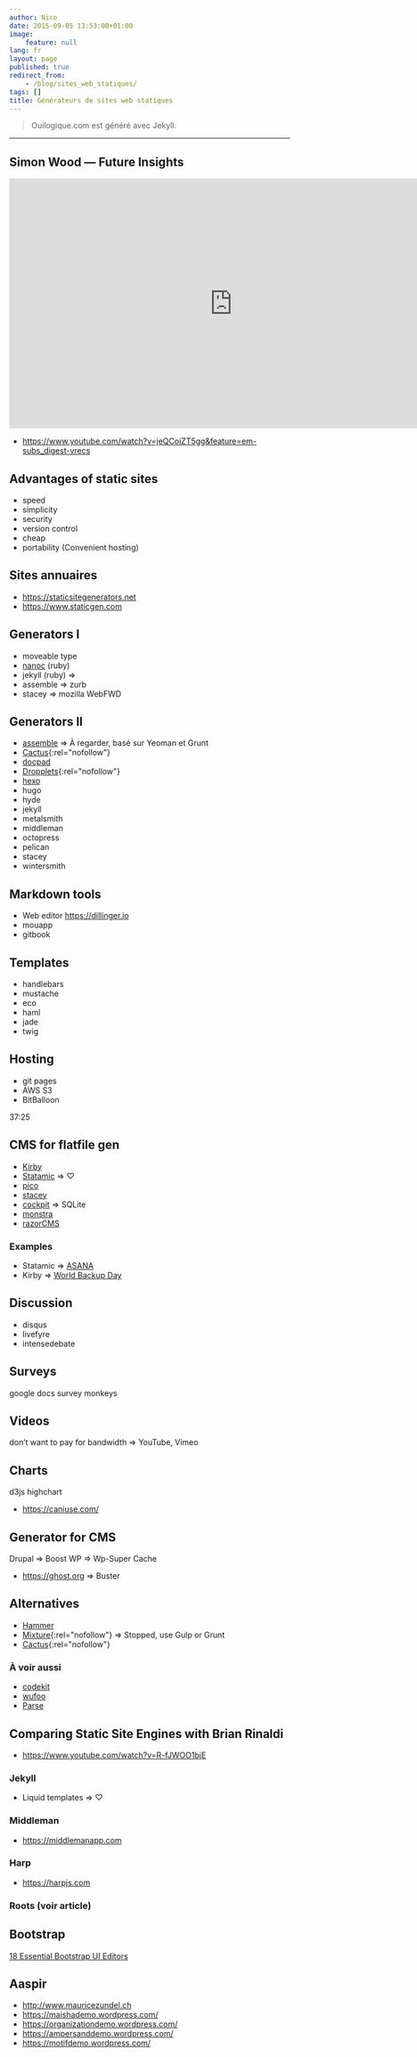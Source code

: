 ```yaml
---
author: Nico
date: 2015-09-05 13:53:00+01:00
image:
    feature: null
lang: fr
layout: page
published: true
redirect_from:
    - /blog/sites_web_statiques/
tags: []
title: Générateurs de sites web statiques
---
```


> Ouilogique.com est généré avec Jekyll.

---

## Simon Wood — Future Insights

<iframe width="799" height="449" src="https://www.youtube.com/embed/jeQCoiZT5gg" title="YouTube video player" frameborder="0" allow="web-share" allowfullscreen></iframe>

-   <https://www.youtube.com/watch?v=jeQCoiZT5gg&feature=em-subs_digest-vrecs>

<!-- ![](https://avatars1.githubusercontent.com/u/189606?v=3&s=96) -->

## Advantages of static sites

-   speed
-   simplicity
-   security
-   version control
-   cheap
-   portability (Convenient hosting)

## Sites annuaires

-   <https://staticsitegenerators.net>
-   <https://www.staticgen.com>

## Generators I

-   moveable type
-   [nanoc](https://nanoc.ws) (ruby)
-   jekyll (ruby) ⇒
-   assemble ⇒ zurb
-   stacey ⇒ mozilla WebFWD

## Generators II

-   [assemble](https://assemble.io) ⇒ À regarder, basé sur Yeoman et Grunt
-   [Cactus](cactusformac.com){:rel="nofollow"}
-   [docpad](https://docpad.org)
-   [Dropplets](https://dropplets.com){:rel="nofollow"}
-   [hexo](https://hexo.io)
-   hugo
-   hyde
-   jekyll
-   metalsmith
-   middleman
-   octopress
-   pelican
-   stacey
-   wintersmith

## Markdown tools

-   Web editor <https://dillinger.io>
-   mouapp
-   gitbook

## Templates

-   handlebars
-   mustache
-   eco
-   haml
-   jade
-   twig

## Hosting

-   git pages
-   AWS S3
-   BitBalloon

37:25

## CMS for flatfile gen

-   [Kirby](https://getkirby.com)
-   [Statamic](https://statamic.com) ⇒ ♡
-   [pico](https://picocms.org)
-   [stacey](https://github.com/kolber/stacey)
-   [cockpit](https://getcockpit.com) ⇒ SQLite
-   [monstra](https://monstra.org)
-   [razorCMS](https://github.com/Ganginator/razorCMS)

### Examples

-   Statamic ⇒ [ASANA](https://asana.com)
-   Kirby ⇒ [World Backup Day](https://www.worldbackupday.com/fr/)

## Discussion

-   disqus
-   livefyre
-   intensedebate

## Surveys

google docs
survey monkeys

## Videos

don’t want to pay for bandwidth ⇒ YouTube, Vimeo

## Charts

d3js
highchart

-   <https://caniuse.com/>

## Generator for CMS

Drupal ⇒ Boost
WP ⇒ Wp-Super Cache

-   <https://ghost.org> ⇒ Buster

## Alternatives

-   [Hammer](https://hammerformac.com)
-   [Mixture](https://mixture.io){:rel="nofollow"} ⇒ Stopped, use Gulp or Grunt
-   [Cactus](cactusformac.com){:rel="nofollow"}

### À voir aussi

-   [codekit](https://codekitapp.com/)
-   [wufoo](https://www.wufoo.com)
-   [Parse](https://parseplatform.org/)

## Comparing Static Site Engines with Brian Rinaldi

-   <https://www.youtube.com/watch?v=R-fJWOO1bjE>

### Jekyll

-   Liquid templates ⇒ ♡

### Middleman

-   <https://middlemanapp.com>

### Harp

-   <https://harpjs.com>

### Roots (voir article)

## Bootstrap

[18 Essential Bootstrap UI Editors](https://mashable.com/2013/10/20/bootstrap-editors/)

## Aaspir

-   <http://www.mauricezundel.ch>
-   <https://maishademo.wordpress.com/>
-   <https://organizationdemo.wordpress.com/>
-   <https://ampersanddemo.wordpress.com/>
-   <https://motifdemo.wordpress.com/>
